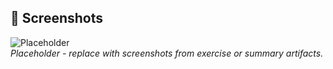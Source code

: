 ## 📸 Screenshots
![Placeholder](./screenshots/placeholder.png)  
_Placeholder - replace with screenshots from exercise or summary artifacts._
